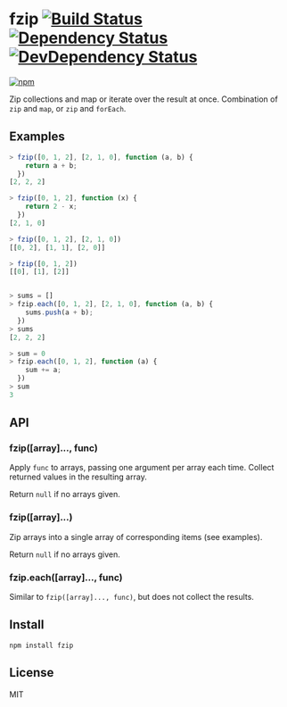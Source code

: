 # fzip [![Build Status][travis-badge]][travis] [![Dependency Status][david-badge]][david] [![DevDependency Status][david-dev-badge]][david-dev]

[![npm](https://nodei.co/npm/fzip.png)](https://nodei.co/npm/fzip/)

[travis-badge]: https://travis-ci.org/eush77/fzip.svg
[travis]: https://travis-ci.org/eush77/fzip
[david-badge]: https://david-dm.org/eush77/fzip.png
[david]: https://david-dm.org/eush77/fzip
[david-dev-badge]: https://david-dm.org/eush77/fzip/dev-status.png
[david-dev]: https://david-dm.org/eush77/fzip#info=devDependencies

Zip collections and map or iterate over the result at once. Combination of `zip` and `map`, or `zip` and `forEach`.

## Examples

```js
> fzip([0, 1, 2], [2, 1, 0], function (a, b) {
    return a + b;
  })
[2, 2, 2]

> fzip([0, 1, 2], function (x) {
    return 2 - x;
  })
[2, 1, 0]

> fzip([0, 1, 2], [2, 1, 0])
[[0, 2], [1, 1], [2, 0]]

> fzip([0, 1, 2])
[[0], [1], [2]]


> sums = []
> fzip.each([0, 1, 2], [2, 1, 0], function (a, b) {
    sums.push(a + b);
  })
> sums
[2, 2, 2]

> sum = 0
> fzip.each([0, 1, 2], function (a) {
    sum += a;
  })
> sum
3
```

## API

### fzip([array]..., func)

Apply `func` to arrays, passing one argument per array each time. Collect returned values in the resulting array.

Return `null` if no arrays given.

### fzip([array]...)

Zip arrays into a single array of corresponding items (see examples).

Return `null` if no arrays given.

### fzip.each([array]..., func)

Similar to `fzip([array]..., func)`, but does not collect the results.

## Install

```shell
npm install fzip
```

## License

MIT